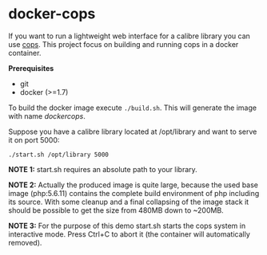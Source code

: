 # docker-cops

If you want to run a lightweight web interface for a calibre library you can use [cops](https://github.com/seblucas/cops.git). This project focus on building and running cops in a docker container.

**Prerequisites**

* git
* docker (>=1.7)

To build the docker image execute `./build.sh`. This will generate the image with name *dockercops*.

Suppose you have a calibre library located at /opt/library and want to serve it on port 5000:

`./start.sh /opt/library 5000`

**NOTE 1:** start.sh requires an absolute path to your library.

**NOTE 2:** Actually the produced image is quite large, because the used base image (php:5.6.11) contains the complete build environment of php including its source. With some cleanup and a final collapsing of the image stack it should be possible to get the size from 480MB down to ~200MB.

**NOTE 3:** For the purpose of this demo start.sh starts the cops system in interactive mode. Press Ctrl+C to abort it (the container will automatically removed).
 
